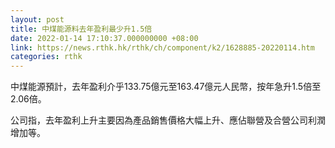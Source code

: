 ```yaml
---
layout: post
title: 中煤能源料去年盈利最少升1.5倍
date: 2022-01-14 17:10:37.000000000 +08:00
link: https://news.rthk.hk/rthk/ch/component/k2/1628885-20220114.htm
categories: rthk
---
```


中煤能源預計，去年盈利介乎133.75億元至163.47億元人民幣，按年急升1.5倍至2.06倍。

公司指，去年盈利上升主要因為產品銷售價格大幅上升、應佔聯營及合營公司利潤增加等。
